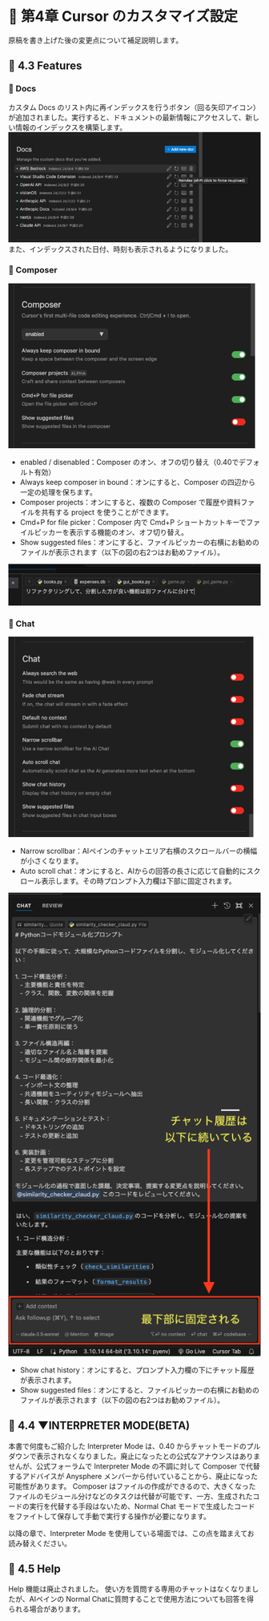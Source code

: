 # 📕 第4章 Cursor のカスタマイズ設定

原稿を書き上げた後の変更点について補足説明します。

## 📘 4.3 Features 

### 📗 Docs

カスタム Docs のリスト内に再インデックスを行うボタン（回る矢印アイコン）が追加されました。実行すると、ドキュメントの最新情報にアクセスして、新しい情報のインデックスを構築します。
![](../images/docs_on_features.png)
また、インデックスされた日付、時刻も表示されるようになりました。

### 📗 Composer

![](../images/composer_setting.png)

- enabled / disenabled：Composer のオン、オフの切り替え（0.40でデフォルト有効）
- Always keep composer in bound：オンにすると、Composer の四辺から一定の処理を保ちます。
- Composer projects：オンにすると、複数の Composer で履歴や資料ファイルを共有する project を使うことができます。
- Cmd+P for file picker：Composer 内で Cmd+P ショートカットキーでファイルピッカーを表示する機能のオン、オフ切り替え。
- Show suggested files：オンにすると、ファイルピッカーの右横にお勧めのファイルが表示されます（以下の図の右2つはお勧めファイル）。

![](../images/suggestedfiles.png)

### 📗 Chat

![](../images/chat_setting.png)

- Narrow scrollbar：AIペインのチャットエリア右横のスクロールバーの横幅が小さくなります。
- Auto scroll chat：オンにすると、AIからの回答の長さに応じて自動的にスクロール表示します。その時プロンプト入力欄は下部に固定されます。

![](../images/autoscrollchat.png)

- Show chat history：オンにすると、プロンプト入力欄の下にチャット履歴が表示されます。
- Show suggested files：オンにすると、ファイルピッカーの右横にお勧めのファイルが表示されます（以下の図の右2つはお勧めファイル）。



## 📘 4.4 ▼INTERPRETER MODE(BETA)

本書で何度もご紹介した Interpreter Mode は、0.40 からチャットモードのプルダウンで表示されなくなりました。廃止になったとの公式なアナウンスはありませんが、公式フォーラムで Interpreter Mode の不調に対して Composer で代替するアドバイスが Anysphere メンバーから付いていることから、廃止になった可能性があります。
Composer はファイルの作成ができるので、大きくなったファイルのモジュール分けなどのタスクは代替が可能です、一方、生成されたコードの実行を代替する手段はないため、Normal Chat モードで生成したコードをファイトして保存して手動で実行する操作が必要になります。

以降の章で、Interpreter Mode を使用している場面では、この点を踏まえてお読み替えください。

## 📘 4.5 Help

Help 機能は廃止されました。
使い方を質問する専用のチャットはなくなりましたが、AIペインの Normal Chatに質問することで使用方法についても回答を得られる場合があります。
